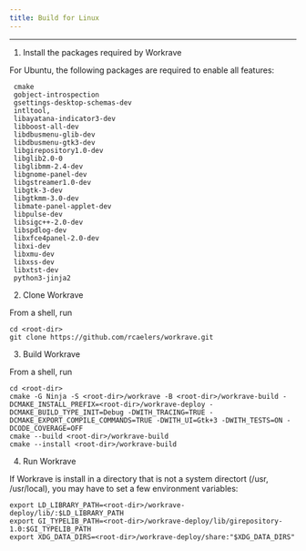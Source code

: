 ```yaml
---
title: Build for Linux
---
```

---
1. Install the packages required by Workrave

For Ubuntu, the following packages are required to enable all features:

``` 
 cmake
 gobject-introspection
 gsettings-desktop-schemas-dev
 intltool,
 libayatana-indicator3-dev
 libboost-all-dev
 libdbusmenu-glib-dev
 libdbusmenu-gtk3-dev
 libgirepository1.0-dev
 libglib2.0-0
 libglibmm-2.4-dev
 libgnome-panel-dev
 libgstreamer1.0-dev
 libgtk-3-dev
 libgtkmm-3.0-dev
 libmate-panel-applet-dev
 libpulse-dev
 libsigc++-2.0-dev
 libspdlog-dev
 libxfce4panel-2.0-dev
 libxi-dev
 libxmu-dev
 libxss-dev
 libxtst-dev
 python3-jinja2
```

2. Clone Workrave

From a shell, run

```
cd <root-dir>
git clone https://github.com/rcaelers/workrave.git
```

3. Build Workrave

From a shell, run

```
cd <root-dir>
cmake -G Ninja -S <root-dir>/workrave -B <root-dir>/workrave-build -DCMAKE_INSTALL_PREFIX=<root-dir>/workrave-deploy -DCMAKE_BUILD_TYPE_INIT=Debug -DWITH_TRACING=TRUE -DCMAKE_EXPORT_COMPILE_COMMANDS=TRUE -DWITH_UI=Gtk+3 -DWITH_TESTS=ON -DCODE_COVERAGE=OFF
cmake --build <root-dir>/workrave-build
cmake --install <root-dir>/workrave-build
```

4. Run Workrave

If Workrave is install in a directory that is not a system directort (/usr, /usr/local), you may have to set a few environment variables:

```
export LD_LIBRARY_PATH=<root-dir>/workrave-deploy/lib/:$LD_LIBRARY_PATH
export GI_TYPELIB_PATH=<root-dir>/workrave-deploy/lib/girepository-1.0:$GI_TYPELIB_PATH
export XDG_DATA_DIRS=<root-dir>/workrave-deploy/share:"$XDG_DATA_DIRS"
```